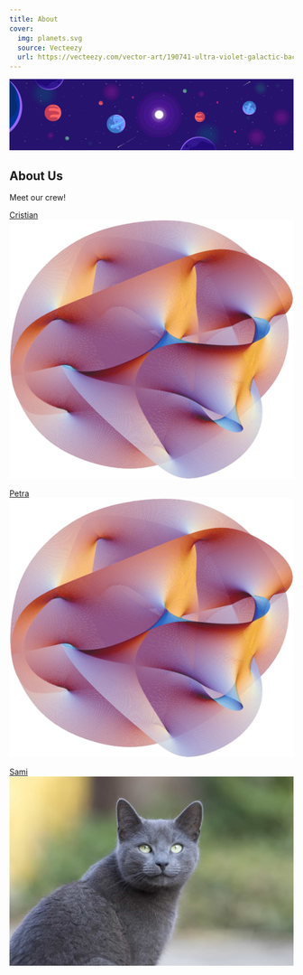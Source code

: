 ```yaml
---
title: About
cover:
  img: planets.svg
  source: Vecteezy
  url: https://vecteezy.com/vector-art/190741-ultra-violet-galactic-background-free-vector
---
```


<section class="landing">

<img src="./planets.svg" alt={cover.caption} />

<h2 class="section-title">About Us</h2>

Meet our crew!


[Cristian ![Photo of cristian](./cristian/cristian.png)](about-us/cristian)

[Petra ![Photo of Petra](./petra/petra.png)](about-us/petra)

[Sami ![Photo of Sami](./sami/sami.jpeg)](about-us/sami)


</section>
